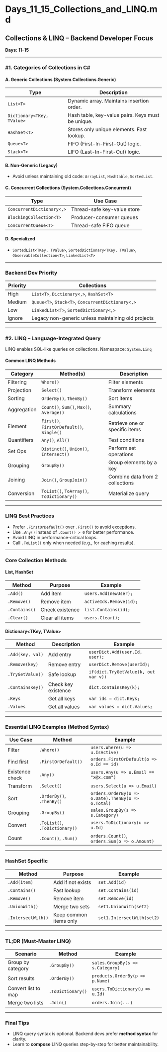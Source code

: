 # Days_11_15_Collections_and_LINQ.md

## Collections & LINQ – Backend Developer Focus  
**Days: 11–15**

---

### #1. Categories of Collections in C#

#### A. Generic Collections (System.Collections.Generic)
| Type                     | Description                                              |
|--------------------------|----------------------------------------------------------|
| `List<T>`               | Dynamic array. Maintains insertion order.                |
| `Dictionary<TKey, TValue>` | Hash table, key-value pairs. Keys must be unique.       |
| `HashSet<T>`            | Stores only unique elements. Fast lookup.                |
| `Queue<T>`              | FIFO (First-In-First-Out) logic.                         |
| `Stack<T>`              | LIFO (Last-In-First-Out) logic.                          |

#### B. Non-Generic (Legacy)
- Avoid unless maintaining old code: `ArrayList`, `Hashtable`, `SortedList`.

#### C. Concurrent Collections (System.Collections.Concurrent)
| Type                          | Use Case                          |
|-------------------------------|-----------------------------------|
| `ConcurrentDictionary<,>`     | Thread-safe key-value store       |
| `BlockingCollection<T>`       | Producer-consumer queues          |
| `ConcurrentQueue<T>`          | Thread-safe FIFO queue            |

#### D. Specialized
- `SortedList<TKey, TValue>`, `SortedDictionary<TKey, TValue>`, `ObservableCollection<T>`, `LinkedList<T>`

---

### Backend Dev Priority
| Priority  | Collections                                                |
|-----------|------------------------------------------------------------|
| High      | `List<T>`, `Dictionary<,>`, `HashSet<T>`                   |
| Medium    | `Queue<T>`, `Stack<T>`, `ConcurrentDictionary<,>`          |
| Low       | `LinkedList<T>`, `SortedDictionary<,>`                     |
| Ignore    | Legacy non-generic unless maintaining old projects         |

---

### #2. LINQ – Language-Integrated Query  
LINQ enables SQL-like queries on collections. Namespace: `System.Linq`

#### Common LINQ Methods

| Category     | Method(s)                                 | Description                          |
|--------------|-------------------------------------------|--------------------------------------|
| Filtering    | `Where()`                                 | Filter elements                      |
| Projection   | `Select()`                                | Transform elements                   |
| Sorting      | `OrderBy()`, `ThenBy()`                   | Sort items                           |
| Aggregation  | `Count()`, `Sum()`, `Max()`, `Average()`  | Summary calculations                 |
| Element      | `First()`, `FirstOrDefault()`, `Single()` | Retrieve one or specific items       |
| Quantifiers  | `Any()`, `All()`                          | Test conditions                      |
| Set Ops      | `Distinct()`, `Union()`, `Intersect()`    | Perform set operations               |
| Grouping     | `GroupBy()`                               | Group elements by a key              |
| Joining      | `Join()`, `GroupJoin()`                   | Combine data from 2 collections      |
| Conversion   | `ToList()`, `ToArray()`, `ToDictionary()` | Materialize query                    |

---

### LINQ Best Practices
- Prefer `.FirstOrDefault()` over `.First()` to avoid exceptions.
- Use `.Any()` instead of `.Count() > 0` for better performance.
- Avoid LINQ in performance-critical loops.
- Call `.ToList()` only when needed (e.g., for caching results).

---

### Core Collection Methods

#### List<T>, HashSet<T>
| Method        | Purpose                       | Example                            |
|---------------|-------------------------------|-------------------------------------|
| `.Add()`      | Add item                      | `users.Add(newUser);`              |
| `.Remove()`   | Remove item                   | `activeIds.Remove(id);`            |
| `.Contains()` | Check existence               | `list.Contains(id);`               |
| `.Clear()`    | Clear all items               | `users.Clear();`                   |

#### Dictionary<TKey, TValue>
| Method            | Description                      | Example                            |
|-------------------|----------------------------------|-------------------------------------|
| `.Add(key, val)`  | Add entry                        | `userDict.Add(user.Id, user);`     |
| `.Remove(key)`    | Remove entry                     | `userDict.Remove(userId);`         |
| `.TryGetValue()`  | Safe lookup                      | `if(dict.TryGetValue(k, out var v))` |
| `.ContainsKey()`  | Check key existence              | `dict.ContainsKey(k);`             |
| `.Keys`           | Get all keys                     | `var ids = dict.Keys;`             |
| `.Values`         | Get all values                   | `var values = dict.Values;`        |

---

### Essential LINQ Examples (Method Syntax)

| Use Case          | Method                          | Example                                               |
|-------------------|----------------------------------|-------------------------------------------------------|
| Filter            | `.Where()`                       | `users.Where(u => u.IsActive)`                       |
| Find first        | `.FirstOrDefault()`              | `orders.FirstOrDefault(o => o.Id == id)`             |
| Existence check   | `.Any()`                         | `users.Any(u => u.Email == "x@x.com")`               |
| Transform         | `.Select()`                      | `users.Select(u => u.Email)`                         |
| Sort              | `.OrderBy()`, `.ThenBy()`        | `orders.OrderBy(o => o.Date).ThenBy(o => o.Total)`   |
| Grouping          | `.GroupBy()`                     | `sales.GroupBy(s => s.Category)`                     |
| Convert           | `.ToList()`, `.ToDictionary()`   | `users.ToDictionary(u => u.Id)`                      |
| Count             | `.Count()`, `.Sum()`             | `orders.Count()`, `orders.Sum(o => o.Amount)`        |

---

### HashSet<T> Specific
| Method            | Purpose                     | Example                              |
|-------------------|-----------------------------|---------------------------------------|
| `.Add(item)`      | Add if not exists           | `set.Add(id)`                         |
| `.Contains()`     | Fast lookup                 | `set.Contains(id)`                    |
| `.Remove()`       | Remove item                 | `set.Remove(id)`                      |
| `.UnionWith()`    | Merge two sets              | `set1.UnionWith(set2)`                |
| `.IntersectWith()`| Keep common items only      | `set1.IntersectWith(set2)`            |

---

### TL;DR (Must-Master LINQ)

| Scenario               | Method                       | Example                             |
|------------------------|------------------------------|--------------------------------------|
| Group by category      | `.GroupBy()`                 | `sales.GroupBy(s => s.Category)`     |
| Sort results           | `.OrderBy()`                 | `products.OrderBy(p => p.Name)`      |
| Convert list to map    | `.ToDictionary()`            | `users.ToDictionary(u => u.Id)`      |
| Merge two lists        | `.Join()`                    | `orders.Join(...)`                   |

---

### Final Tips
- LINQ query syntax is optional. Backend devs prefer **method syntax** for clarity.
- Learn to **compose** LINQ queries step-by-step for better maintainability.

